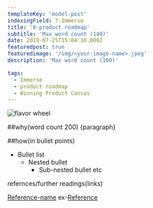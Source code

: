 ```yaml
---
templateKey: 'model-post'
indexingField: 7-Immerse
title: '8-product roadmap'
subtitle: 'Max word count (140)'
date: 2019-07-25T15:04:10.000Z
featuredpost: true
featuredimage: '/img/<your-image-name>.jpeg'
description: 'Max word count (160)'

tags:
  - Immerse
  - product roadmap
  - Winning Product Canvas
---
```


![flavor wheel](/img/<your-image-name>.jpeg)

##why(word count 200)
{paragraph}

##how(in bullet points)

- Bullet list
  - Nested bullet
    - Sub-nested bullet etc

refernces/further readings(links)

[Reference-name](http://website.com)
ex-[Reference](https://www.sciencedirect.com/topics/computer-science/platform-architecture)
